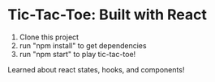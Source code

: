 # Tic-Tac-Toe: Built with React

1. Clone this project
2. run "npm install" to get dependencies
3. run "npm start" to play tic-tac-toe!

Learned about react states, hooks, and components!
